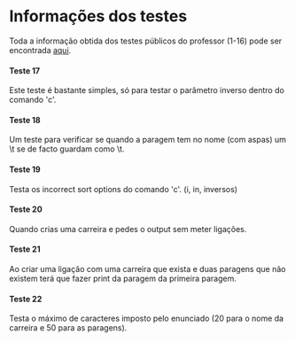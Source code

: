 # **Informações dos testes**

Toda a informação obtida dos testes públicos do professor (1-16) pode ser encontrada [aqui](https://docs.google.com/spreadsheets/d/1IHj5poKajqlI98qZkALc5FPWBzsoSSHEafSRZ5gB1kk/edit?pli=1#gid=0 "Informações fornecidas por alunos").

#### Teste 17

Este teste é bastante simples, só para testar o parâmetro inverso dentro do comando 'c'.

#### Teste 18

Um teste para verificar se quando a paragem tem no nome (com aspas) um \t se de facto guardam como \t.

#### Teste 19

Testa os incorrect sort options do comando 'c'. (i, in, inversos)

#### Teste 20

Quando crias uma carreira e pedes o output sem meter ligações.

#### Teste 21

Ao criar uma ligação com uma carreira que exista e duas paragens que não existem terá que fazer print da paragem da primeira paragem.

#### Teste 22

Testa o máximo de caracteres imposto pelo enunciado (20 para o nome da carreira e 50 para as paragens).
